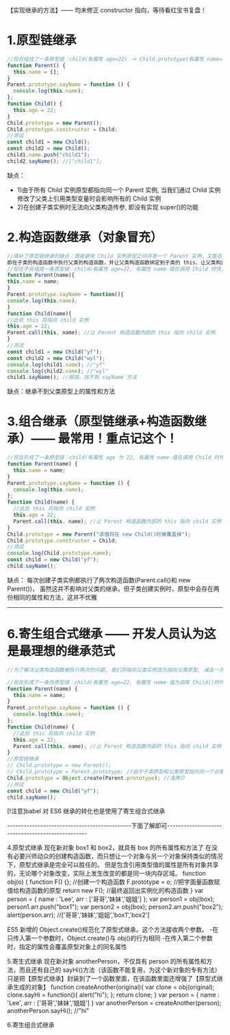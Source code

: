 【实现继承的方法】—— 均未修正 constructor 指向，等待看红宝书复盘！

# 1.原型链继承

```js
//现在组成了一条原型链：child(有属性 age=22) -> Child.prototype(有属性 name=[]) -> Parent.prototype(有方法 sayName)
function Parent() {
  this.name = [];
}
Parent.prototype.sayName = function () {
  console.log(this.name);
};
function Child() {
  this.age = 22;
}
Child.prototype = new Parent();
Child.prototype.constructor = Child;
//测试
const child1 = new Child();
const child2 = new Child();
child1.name.push("child1");
child2.sayName(); //["child1"];
```

缺点：

- 1)由于所有 Child 实例原型都指向同一个 Parent 实例, 当我们通过 Child 实例修改了父类上引用类型变量时会影响所有的 Child 实例
- 2)在创建子类实例时无法向父类构造传参, 即没有实现 super()的功能

# 2.构造函数继承（对象冒充）

```js
//填补了原型链继承的缺点：既能避免 Child 实例原型之间共享一个 Parent 实例，又能在创建 child 实例的时候向父类构造方法传参
即在子类的构造函数中执行父类的构造函数，并让父类构造函数绑定到子类的 this，让父类构造函数把成员属性和方法都挂到子类实例上去
//现在不会组成一条原型链：child(有属性 age=22, 有属性 name-值在调用 Child 时传入) -> Child.prototype
function Parent(name){
this.name = name;
}
Parent.prototype.sayName = function(){
console.log(this.name);
}
function Child(name){
//此处 this 将指向 child 实例
this.age = 22;
Parent.call(this, name); //让 Parent 构造函数内部的 this 指向 child 实例
}
//测试
const child1 = new Child("yf");
const child2 = new Child("wyl");
console.log(child1.name); //"yf"
console.log(child2.name); //"wyl"
child1.sayName(); //报错，找不到 sayName 方法
```

缺点：继承不到父类原型上的属性和方法

# 3.组合继承（原型链继承+构造函数继承）—— 最常用！重点记这个！

```js
//现在形成了一条原型链：child(有属性 age 为 22, 有属性 name-值在调用 Child 时传入) -> Child.prototype(有属性 name-值在 new Parent 时传入) -> Parent.protoype(有方法 sayName)
function Parent(name) {
  this.name = name;
}
Parent.prototype.sayName = function () {
  console.log(this.name);
};
function Child(name) {
  //此处 this 将指向 child 实例
  this.age = 22;
  Parent.call(this, name); //让 Parent 构造函数内部的 this 指向 child 实例
}
Child.prototype = new Parent("该值将在 new Child()时被覆盖掉");
Child.prototype.constructor = Child;
//测试
console.log(Child.prototype.name);
const child = new Child("yf");
child.sayName();
```

缺点：
每次创建子类实例都执行了两次构造函数(Parent.call()和 new Parent())，
虽然这并不影响对父类的继承，但子类创建实例时，原型中会存在两份相同的属性和方法，这并不优雅

---

# 6.寄生组合式继承 —— 开发人员认为这是最理想的继承范式

```js
//为了解决父类构造函数被执行两次的问题, 我们将指向父类实例改为指向父类原型, 减去一次构造函数的执行

//现在形成了一条伪原型链：child(有属性 age=22, 有属性 name-值为调用 Child()时传入) -> Child.prototype(为 Parent.prototype 的浅拷贝，因此包含着 Parent.prototype.sayName 方法的引用)
function Parent(name) {
  this.name = name;
}
Parent.prototype.sayName = function () {
  console.log(this.name);
};
function Child(name) {
  //此处 this 将指向 child 实例
  this.age = 22;
  Parent.call(this, name); //让 Parent 构造函数内部的 this 指向 child 实例
}
//原型链继承
// Child.prototype = new Parent();
// Child.prototype = Parent.prototype; //由于子类原型和父类原型指向同一个对象，我们对子类原型的操作会影响到父类原型
Child.prototype = Object.create(Parent.prototype); //浅拷贝
//测试
const child = new Child("yf");
child.sayName();
```

[!注意]babel 对 ES6 继承的转化也是使用了寄生组合式继承

---------------------------------------------下面了解即可-------------------------------------------------

4.原型式继承
现在新对象 box1 和 box2，就具有 box 的所有属性和方法了
在没有必要兴师动众的创建构造函数，而只想让一个对象与另一个对象保持类似的情况下，原型式继承是完全可以胜任的。
但是包含引用类型值的属性是所有对象共享的，无论哪个对象改变，实际上发生改变的都是同一块内存区域。
function obj(o) {
function F() {}; //创建一个构造函数
F.prototype = o; //把字面量函数赋值给构造函数的原型
return new F(); //最终返回出实例化的构造函数
}
var person = {
name : 'Lee',
arr : ['哥哥','妹妹','姐姐']
};
var person1 = obj(box);
person1.arr.push("box1");
var person2 = obj(box);
person2.arr.push("box2");
alert(person.arr); //['哥哥','妹妹','姐姐','box1','box2']

ES5 新增的 Object.create()规范化了原型式继承。这个方法接收两个参数。 -在只传入第一个参数时，Object.create()与 obj()的行为相同 -在传入第二个参数时，指定的属性会覆盖原型对象上的同名属性

5.寄生式继承
现在新对象 anotherPerson，不仅具有 person 的所有属性和方法，而且还有自己的 sayHi()方法（该函数不能复用，为这个新对象的专有方法）
只是把【原型式继承】封装到了一个函数里面，在该函数里面还增强了【原型式继承生成的对象】
function createAnother(original){
var clone = obj(original);
clone.sayHi = function(){
alert("hi");
};
return clone;
}
var person = {
name : 'Lee',
arr : ['哥哥','妹妹','姐姐']
}
var anotherPerson = createAnother(person);
anotherPerson.sayHi(); //"hi"

6.寄生组合式继承
